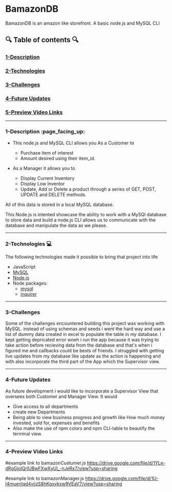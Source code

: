 # BamazonDB
BamazonDB is an amazon like storefront. A basic node.js and MySQL CLI

## :mag: Table of contents :mag:

### [1-Description](https://github.com/DrWood89/BamazonDB#1-description-page_facing_up)
### [2-Technologies](https://github.com/DrWood89/BamazonDB#2-technologies-computer)
### [3-Challenges](https://github.com/DrWood89/BamazonDB#3-challenges)
### [4-Future Updates](https://github.com/DrWood89/BamazonDB#4-future-updates)
### [5-Preview Video Links](https://github.com/DrWood89/BamazonDB#5-preview-video-links)

---
### 1-Description :page\_facing\_up:

- This node.js and MySQL CLI allows you As a Customer to 
   - Purchase item of interest
   - Amount desired using their item_id. 
   
- As a Manager it allows you to
   - Display Current Inventory
   - Display Low Inventor
   - Update, Add or Delete a product through a series of GET, POST, UPDATE and DELETE methods.
    
All of this data is stored in a local MySQL database.
   
This Node.js is intented showcase the ability to work with a MySQl database to store data and 
build a node.js CLI allows us to communicate with the database and manipulate the data as we please.

---
### 2-Technologies  :computer:
   
The following technologies made it possible to bring that project into life
   
- JavaScript
- [MySQL](https://www.mysql.com/)
- [Node.js](https://nodejs.org/en/)
- Node packages:
  - [mysql](https://www.npmjs.com/package/mysql)
  - [inquirer](https://www.npmjs.com/package/inquirer)
  
---
### 3-Challenges 

Some of the challenges encountered building this project was working with MySQL. instead of using schemas
and seeds i went the hard way and use a list of dummy data created in excel to populate the table in my 
database. I kept getting depricated error wneh
i run the app because it was trying to take action before recieving data from the database and that's when 
i figured me and callbacks could be bests of friends. I struggled with getting live updates from my database like update as the action is happening 
and with also incorporate the third part of the App which the Supervisor view.

---
### 4-Future Updates

As future development i would like to incorporate a Supervisor View that oversees both Customer
and Manager View. It would
- Give access to all departments
- create new Departments
- Being able to view business progress and growth like How much money invested, sold for, expenses and 
  benefits
- Also make the use of npm colors and npm CLI-table to beautify the terminal view.

---
### 4-Preview Video Links

#example link to bamazonCustumer.js
https://drive.google.com/file/d/1YLe-dRgGjolQrIUBwFXwXyUl_-nJeRx7/view?usp=sharing

#example link to bamazonManager.js
https://drive.google.com/file/d/1U-I4muenIqd4vjjzS8hKgxvkxw9VEaV7/view?usp=sharing
